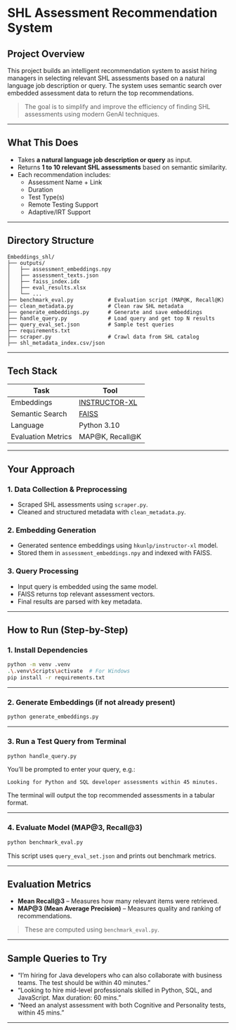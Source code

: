 # SHL Assessment Recommendation System

## Project Overview

This project builds an intelligent recommendation system to assist hiring managers in selecting relevant SHL assessments based on a natural language job description or query. The system uses semantic search over embedded assessment data to return the top recommendations.

> The goal is to simplify and improve the efficiency of finding SHL assessments using modern GenAI techniques.

---

## What This Does

- Takes **a natural language job description or query** as input.
- Returns **1 to 10 relevant SHL assessments** based on semantic similarity.
- Each recommendation includes:
  - Assessment Name + Link
  - Duration
  - Test Type(s)
  - Remote Testing Support
  - Adaptive/IRT Support

---

## Directory Structure

```
Embeddings_shl/
├── outputs/
│   ├── assessment_embeddings.npy
│   ├── assessment_texts.json
│   ├── faiss_index.idx
│   ├── eval_results.xlsx
│   └── ...
├── benchmark_eval.py           # Evaluation script (MAP@K, Recall@K)
├── clean_metadata.py           # Clean raw SHL metadata
├── generate_embeddings.py      # Generate and save embeddings
├── handle_query.py             # Load query and get top N results
├── query_eval_set.json         # Sample test queries
├── requirements.txt
├── scraper.py                  # Crawl data from SHL catalog
├── shl_metadata_index.csv/json
```
---

## Tech Stack

| Task | Tool |
|------|------|
| Embeddings | [INSTRUCTOR-XL](https://huggingface.co/hkunlp/instructor-xl) |
| Semantic Search | [FAISS](https://github.com/facebookresearch/faiss) |
| Language | Python 3.10 |
| Evaluation Metrics | MAP@K, Recall@K |

---

## Your Approach

### 1. Data Collection & Preprocessing
- Scraped SHL assessments using `scraper.py`.
- Cleaned and structured metadata with `clean_metadata.py`.

### 2. Embedding Generation
- Generated sentence embeddings using `hkunlp/instructor-xl` model.
- Stored them in `assessment_embeddings.npy` and indexed with FAISS.

### 3. Query Processing
- Input query is embedded using the same model.
- FAISS returns top relevant assessment vectors.
- Final results are parsed with key metadata.

---

## How to Run (Step-by-Step)

### 1. Install Dependencies

```bash
python -m venv .venv
.\.venv\Scripts\activate  # For Windows
pip install -r requirements.txt
```

---

### 2. Generate Embeddings (if not already present)

```bash
python generate_embeddings.py
```

---

### 3. Run a Test Query from Terminal

```bash
python handle_query.py
```

You’ll be prompted to enter your query, e.g.:

```
Looking for Python and SQL developer assessments within 45 minutes.
```

The terminal will output the top recommended assessments in a tabular format.

---

### 4. Evaluate Model (MAP@3, Recall@3)

```bash
python benchmark_eval.py
```

This script uses `query_eval_set.json` and prints out benchmark metrics.

---

## Evaluation Metrics

- **Mean Recall@3** – Measures how many relevant items were retrieved.
- **MAP@3 (Mean Average Precision)** – Measures quality and ranking of recommendations.

> These are computed using `benchmark_eval.py`.

---

## Sample Queries to Try

- “I’m hiring for Java developers who can also collaborate with business teams. The test should be within 40 minutes.”
- “Looking to hire mid-level professionals skilled in Python, SQL, and JavaScript. Max duration: 60 mins.”
- “Need an analyst assessment with both Cognitive and Personality tests, within 45 mins.”

---

